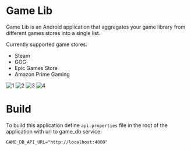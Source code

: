 # Game Lib

Game Lib is an Android application that aggregates your game library from different games stores into a single list.

Currently supported game stores:
- Steam
- GOG
- Epic Games Store
- Amazon Prime Gaming

![1](https://github.com/user-attachments/assets/b611b5a9-f104-43d6-ba2a-ae0a1db0bb47)
![2](https://github.com/user-attachments/assets/0febf500-a70f-4120-b056-2079f01719fa)
![3](https://github.com/user-attachments/assets/e1f7d3a8-cc21-47aa-9e44-810a88e3f36e)
![4](https://github.com/user-attachments/assets/cda609c0-07dd-4f72-82c9-edaab7c9dc86)


# Build

To build this application define `api.properties` file in the root of the application with url to game_db service:

```properties
GAME_DB_API_URL="http://localhost:4000"
```
